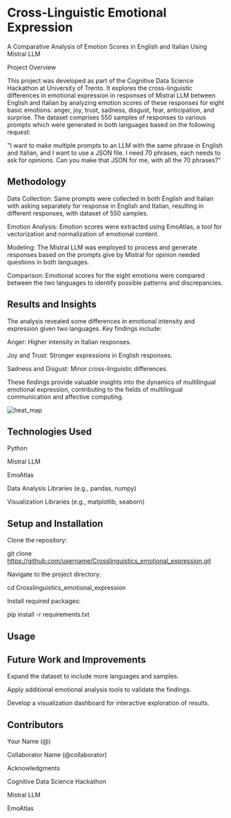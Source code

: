 # Cross-Linguistic Emotional Expression
A Comparative Analysis of Emotion Scores in English and Italian Using Mistral LLM

Project Overview

This project was developed as part of the Cognitive Data Science Hackathon at University of Trento. It explores the cross-linguistic differences in emotional expression in responses of Mistral LLM between English and Italian by analyzing emotion scores of these responses for eight basic emotions: anger, joy, trust, sadness, disgust, fear, anticipation, and surprise. The dataset comprises 550 samples of responses to various prompts which were generated in both languages based on the following request:

"I want to make multiple prompts to an LLM with the same phrase in English and Italian, and I want to use a JSON file. I need 70 phrases, each needs to ask for opinions. Can you make that JSON for me, with all the 70 phrases?"



## Methodology

Data Collection: Same prompts were collected in both English and Italian with asking separately for response in English and Italian, resulting in different responses, with dataset of 550 samples.

Emotion Analysis: Emotion scores were extracted using EmoAtlas, a tool for vectorization and normalization of emotional content.

Modeling: The Mistral LLM was employed to process and generate responses based on the prompts give by Mistral for opinion needed questions in both languages.

Comparison: Emotional scores for the eight emotions were compared between the two languages to identify possible patterns and discrepancies.



## Results and Insights

The analysis revealed some differences in emotional intensity and expression given two languages. Key findings include:

Anger: Higher intensity in Italian responses.

Joy and Trust: Stronger expressions in English responses.

Sadness and Disgust: Minor cross-linguistic differences.

These findings provide valuable insights into the dynamics of multilingual emotional expression, contributing to the fields of multilingual communication and affective computing.

![heat_map](https://github.com/user-attachments/assets/9f1caa1b-c3c9-4052-ae09-02f818ffcb31)


## Technologies Used

Python

Mistral LLM

EmoAtlas

Data Analysis Libraries (e.g., pandas, numpy)

Visualization Libraries (e.g., matplotlib, seaborn)



## Setup and Installation

Clone the repository:

git clone https://github.com/username/Crosslinguistics_emotional_expression.git

Navigate to the project directory:

cd Crosslinguistics_emotional_expression

Install required packages:

pip install -r requirements.txt



## Usage




## Future Work and Improvements

Expand the dataset to include more languages and samples.

Apply additional emotional analysis tools to validate the findings.

Develop a visualization dashboard for interactive exploration of results.



## Contributors

Your Name (@)

Collaborator Name (@collaborator)

Acknowledgments

Cognitive Data Science Hackathon

Mistral LLM

EmoAtlas



